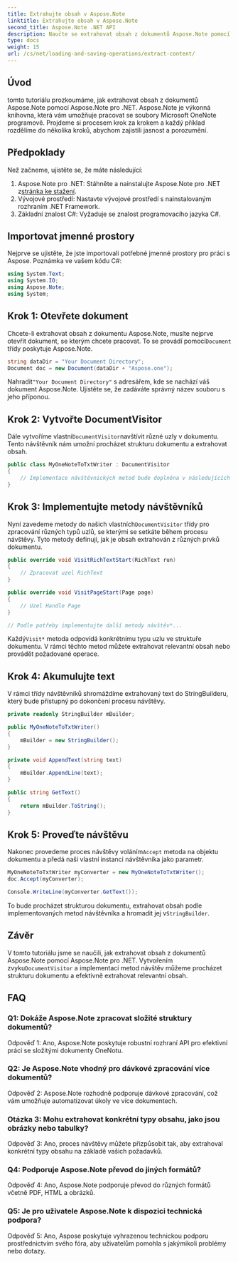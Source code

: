 ```yaml
---
title: Extrahujte obsah v Aspose.Note
linktitle: Extrahujte obsah v Aspose.Note
second_title: Aspose.Note .NET API
description: Naučte se extrahovat obsah z dokumentů Aspose.Note pomocí Aspose.Note pro .NET. Tento komplexní návod vás provede procesem krok za krokem.
type: docs
weight: 15
url: /cs/net/loading-and-saving-operations/extract-content/
---
```

## Úvod

tomto tutoriálu prozkoumáme, jak extrahovat obsah z dokumentů Aspose.Note pomocí Aspose.Note pro .NET. Aspose.Note je výkonná knihovna, která vám umožňuje pracovat se soubory Microsoft OneNote programově. Projdeme si procesem krok za krokem a každý příklad rozdělíme do několika kroků, abychom zajistili jasnost a porozumění.

## Předpoklady

Než začneme, ujistěte se, že máte následující:

1.  Aspose.Note pro .NET: Stáhněte a nainstalujte Aspose.Note pro .NET z[stránka ke stažení](https://releases.aspose.com/note/net/).
2. Vývojové prostředí: Nastavte vývojové prostředí s nainstalovaným rozhraním .NET Framework.
3. Základní znalost C#: Vyžaduje se znalost programovacího jazyka C#.

## Importovat jmenné prostory

Nejprve se ujistěte, že jste importovali potřebné jmenné prostory pro práci s Aspose. Poznámka ve vašem kódu C#:

```csharp
using System.Text;
using System.IO;
using Aspose.Note;
using System;
```

## Krok 1: Otevřete dokument

 Chcete-li extrahovat obsah z dokumentu Aspose.Note, musíte nejprve otevřít dokument, se kterým chcete pracovat. To se provádí pomocí`Document` třídy poskytuje Aspose.Note.

```csharp
string dataDir = "Your Document Directory";
Document doc = new Document(dataDir + "Aspose.one");
```

 Nahradit`"Your Document Directory"` s adresářem, kde se nachází váš dokument Aspose.Note. Ujistěte se, že zadáváte správný název souboru s jeho příponou.

## Krok 2: Vytvořte DocumentVisitor

 Dále vytvoříme vlastní`DocumentVisitor`navštívit různé uzly v dokumentu. Tento návštěvník nám umožní procházet strukturu dokumentu a extrahovat obsah.

```csharp
public class MyOneNoteToTxtWriter : DocumentVisitor
{
    // Implementace návštěvnických metod bude doplněna v následujících krocích.
}
```

## Krok 3: Implementujte metody návštěvníků

 Nyní zavedeme metody do našich vlastních`DocumentVisitor` třídy pro zpracování různých typů uzlů, se kterými se setkáte během procesu návštěvy. Tyto metody definují, jak je obsah extrahován z různých prvků dokumentu.

```csharp
public override void VisitRichTextStart(RichText run)
{
    // Zpracovat uzel RichText
}

public override void VisitPageStart(Page page)
{
    // Uzel Handle Page
}

// Podle potřeby implementujte další metody návštěv*...
```

 Každý`Visit*` metoda odpovídá konkrétnímu typu uzlu ve struktuře dokumentu. V rámci těchto metod můžete extrahovat relevantní obsah nebo provádět požadované operace.

## Krok 4: Akumulujte text

V rámci třídy návštěvníků shromáždíme extrahovaný text do StringBuilderu, který bude přístupný po dokončení procesu návštěvy.

```csharp
private readonly StringBuilder mBuilder;

public MyOneNoteToTxtWriter()
{
    mBuilder = new StringBuilder();
}

private void AppendText(string text)
{
    mBuilder.AppendLine(text);
}

public string GetText()
{
    return mBuilder.ToString();
}
```

## Krok 5: Proveďte návštěvu

Nakonec provedeme proces návštěvy voláním`Accept` metoda na objektu dokumentu a předá naši vlastní instanci návštěvníka jako parametr.

```csharp
MyOneNoteToTxtWriter myConverter = new MyOneNoteToTxtWriter();
doc.Accept(myConverter);

Console.WriteLine(myConverter.GetText());
```

 To bude procházet strukturou dokumentu, extrahovat obsah podle implementovaných metod návštěvníka a hromadit jej v`StringBuilder`.

## Závěr

 V tomto tutoriálu jsme se naučili, jak extrahovat obsah z dokumentů Aspose.Note pomocí Aspose.Note pro .NET. Vytvořením zvyku`DocumentVisitor` a implementací metod návštěv můžeme procházet strukturu dokumentu a efektivně extrahovat relevantní obsah.

## FAQ

### Q1: Dokáže Aspose.Note zpracovat složité struktury dokumentů?

Odpověď 1: Ano, Aspose.Note poskytuje robustní rozhraní API pro efektivní práci se složitými dokumenty OneNotu.

### Q2: Je Aspose.Note vhodný pro dávkové zpracování více dokumentů?

Odpověď 2: Aspose.Note rozhodně podporuje dávkové zpracování, což vám umožňuje automatizovat úkoly ve více dokumentech.

### Otázka 3: Mohu extrahovat konkrétní typy obsahu, jako jsou obrázky nebo tabulky?

Odpověď 3: Ano, proces návštěvy můžete přizpůsobit tak, aby extrahoval konkrétní typy obsahu na základě vašich požadavků.

### Q4: Podporuje Aspose.Note převod do jiných formátů?

Odpověď 4: Ano, Aspose.Note podporuje převod do různých formátů včetně PDF, HTML a obrázků.

### Q5: Je pro uživatele Aspose.Note k dispozici technická podpora?

Odpověď 5: Ano, Aspose poskytuje vyhrazenou technickou podporu prostřednictvím svého fóra, aby uživatelům pomohla s jakýmikoli problémy nebo dotazy.